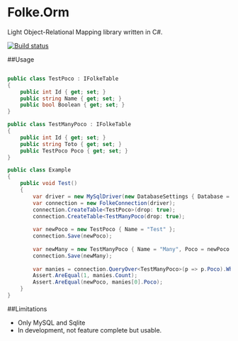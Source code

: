 Folke.Orm
=========

Light Object-Relational Mapping library written in C#.

[![Build status](https://ci.appveyor.com/api/projects/status/8kij487umeteeqes?svg=true)](https://ci.appveyor.com/project/Sidoine/orm)

##Usage

```C#

public class TestPoco : IFolkeTable
{
    public int Id { get; set; }
    public string Name { get; set; }
    public bool Boolean { get; set; }
}

public class TestManyPoco : IFolkeTable
{
    public int Id { get; set; }
    public string Toto { get; set; }
    public TestPoco Poco { get; set; }
}

public class Example
{
    public void Test()
    {
        var driver = new MySqlDriver(new DatabaseSettings { Database = "sample", Host = "localhost", Password = "test", User = "test" });
        var connection = new FolkeConnection(driver);
        connection.CreateTable<TestPoco>(drop: true);
        connection.CreateTable<TestManyPoco(drop: true);
        
        var newPoco = new TestPoco { Name = "Test" };
        connection.Save(newPoco);
        
        var newMany = new TestManyPoco { Name = "Many", Poco = newPoco };
        connection.Save(newMany);
        
        var manies = connection.QueryOver<TestManyPoco>(p => p.Poco).Where(t => t.Poco == newPoco).List();
        Assert.AreEqual(1, manies.Count);
        Assert.AreEqual(newPoco, manies[0].Poco);
    }
}

```

##Limitations

* Only MySQL and Sqlite
* In development, not feature complete but usable.

